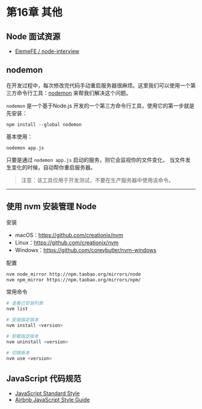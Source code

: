 # 第16章 其他

## Node 面试资源

- [ElemeFE / node-interview](https://github.com/ElemeFE/node-interview)



## nodemon

在开发过程中，每次修改完代码手动重启服务器很麻烦。这里我们可以使用一个第三方命令行工具：[nodemon](https://github.com/remy/nodemon) 来帮我们解决这个问题。

`nodemon` 是一个基于Node.js 开发的一个第三方命令行工具，使用它的第一步就是先安装：

```shell
npm install --global nodemon
```

基本使用：

```shell
nodemon app.js
```

只要是通过 `nodemon app.js` 启动的服务，则它会监视你的文件变化， 当文件发生变化的时候，自动帮你重启服务器。

> 注意：该工具仅用于开发测试，不要在生产服务器中使用该命令。

---

## 使用 nvm 安装管理 Node

安装

- macOS：https://github.com/creationix/nvm
- Linux：https://github.com/creationix/nvm
- Windows：https://github.com/coreybutler/nvm-windows

配置

```bash
nvm node_mirror http://npm.taobao.org/mirrors/node
nvm npm_mirror https://npm.taobao.org/mirrors/npm/
```

常用命令

```bash
# 查看已安装列表
nvm list

# 安装指定版本
nvm install <version>

# 卸载指定版本
nvm uninstall <version>

# 切换版本
nvm use <version>
```

## JavaScript 代码规范

- [JavaScript Standard Style](https://github.com/standard/standard)
- [Airbnb JavaScript Style Guide](https://github.com/airbnb/javascript)
